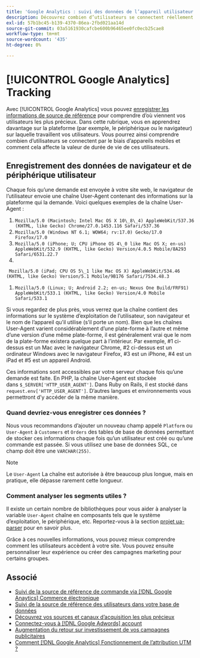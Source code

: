 ```yaml
---
title: 'Google Analytics : suivi des données de l’appareil utilisateur et du navigateur dans votre base de données'
description: Découvrez combien d’utilisateurs se connectent réellement via des appareils mobiles et comment cela affecte la valeur de durée de vie de ces utilisateurs.
exl-id: 57b1bc45-b139-4370-86ea-2fbd021aa14d
source-git-commit: 03a5161930cafcbe600b96465ee0fc0ecb25cae8
workflow-type: tm+mt
source-wordcount: '435'
ht-degree: 0%

---
```


# [!UICONTROL Google Analytics] Tracking

Avec [!UICONTROL Google Analytics] vous pouvez [enregistrer les informations de source de référence](../analysis/google-track-user-acq.md) pour comprendre d’où viennent vos utilisateurs les plus précieux. Dans cette rubrique, vous en apprendrez davantage sur la plateforme (par exemple, le périphérique ou le navigateur) sur laquelle travaillent vos utilisateurs. Vous pourrez ainsi comprendre combien d’utilisateurs se connectent par le biais d’appareils mobiles et comment cela affecte la valeur de durée de vie de ces utilisateurs.

## Enregistrement des données de navigateur et de périphérique utilisateur

Chaque fois qu’une demande est envoyée à votre site web, le navigateur de l’utilisateur envoie une chaîne User-Agent contenant des informations sur la plateforme qui la demande. Voici quelques exemples de la chaîne User-Agent :

1. `Mozilla/5.0 (Macintosh; Intel Mac OS X 10\_8\_4) AppleWebKit/537.36 (KHTML, like Gecko) Chrome/27.0.1453.116 Safari/537.36`
1. `Mozilla/5.0 (Windows NT 6.1; WOW64; rv:17.0) Gecko/17.0 Firefox/17.0`
1. `Mozilla/5.0 (iPhone; U; CPU iPhone OS 4\_0 like Mac OS X; en-us) AppleWebKit/532.9 (KHTML, like Gecko) Version/4.0.5 Mobile/8A293 Safari/6531.22.7`
1.
` Mozilla/5.0 (iPad; CPU OS 5\_1 like Mac OS X) AppleWebKit/534.46 (KHTML, like Gecko) Version/5.1 Mobile/9B176 Safari/7534.48.3`
1. `Mozilla/5.0 (Linux; U; Android 2.2; en-us; Nexus One Build/FRF91) AppleWebKit/533.1 (KHTML, like Gecko) Version/4.0 Mobile Safari/533.1`

Si vous regardez de plus près, vous verrez que la chaîne contient des informations sur le système d’exploitation de l’utilisateur, son navigateur et le nom de l’appareil qu’il utilise (s’il porte un nom). Bien que les chaînes User-Agent varient considérablement d’une plate-forme à l’autre et même d’une version d’une même plate-forme, il est généralement vrai que le nom de la plate-forme existera quelque part à l’intérieur. Par exemple, #1 ci-dessus est un Mac avec le navigateur Chrome, #2 ci-dessus est un ordinateur Windows avec le navigateur Firefox, #3 est un iPhone, #4 est un iPad et #5 est un appareil Android.

Ces informations sont accessibles par votre serveur chaque fois qu’une demande est faite. En PHP, la chaîne User-Agent est stockée dans `$_SERVER['HTTP_USER_AGENT']`. Dans Ruby on Rails, il est stocké dans `request.env['HTTP_USER_AGENT']`. D’autres langues et environnements vous permettront d’y accéder de la même manière.

### Quand devriez-vous enregistrer ces données ?

Nous vous recommandons d’ajouter un nouveau champ appelé `Platform` ou `User-Agent` à `Customers` et `Orders` des tables de base de données permettant de stocker ces informations chaque fois qu’un utilisateur est créé ou qu’une commande est passée. Si vous utilisez une base de données SQL, ce champ doit être une `VARCHAR(255)`. 

>[!NOTE]
>
>Le `User-Agent` La chaîne est autorisée à être beaucoup plus longue, mais en pratique, elle dépasse rarement cette longueur.

### Comment analyser les segments utiles ?

Il existe un certain nombre de bibliothèques pour vous aider à analyser la variable `User-Agent` chaîne en composants tels que le système d’exploitation, le périphérique, etc. Reportez-vous à la section [projet ua-parser](https://github.com/tobie/ua-parser) pour en savoir plus.

Grâce à ces nouvelles informations, vous pouvez mieux comprendre comment les utilisateurs accèdent à votre site. Vous pouvez ensuite personnaliser leur expérience ou créer des campagnes marketing pour certains groupes.

## Associé

* [Suivi de la source de référence de commande via [!DNL Google Anaytics] Commerce électronique](../importing-data/integrations/google-ecommerce.md)
* [Suivi de la source de référence des utilisateurs dans votre base de données](../analysis/google-track-user-acq.md)
* [Découvrez vos sources et canaux d’acquisition les plus précieux](../analysis/most-value-source-channel.md)
* [Connectez-vous à [!DNL Google Adwords] account](../importing-data/integrations/google-adwords.md)
* [Augmentation du retour sur investissement de vos campagnes publicitaires](../analysis/roi-ad-camp.md)
* [Comment [!DNL Google Analytics] Fonctionnement de l’attribution UTM ?](../analysis/utm-attributes.md)
